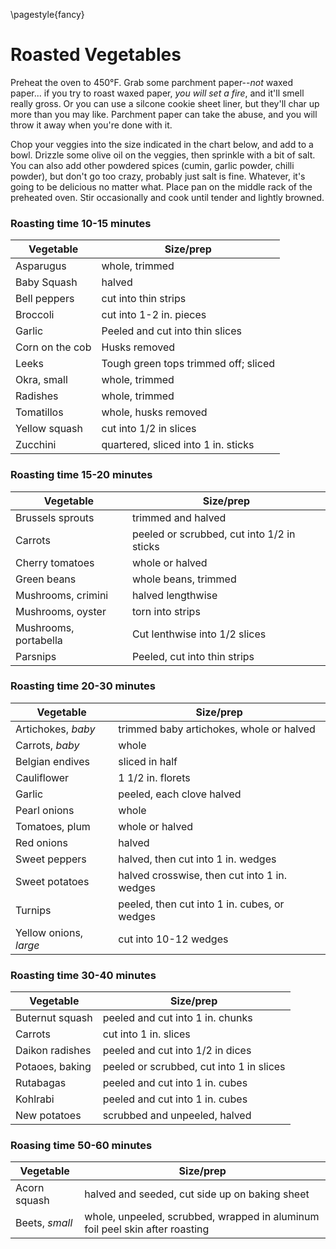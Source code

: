 \pagestyle{fancy}
# Roasted Vegetables

Preheat the oven to 450°F. Grab some parchment paper--*not* waxed paper... if 
you try to roast waxed paper, *you will set a fire*, and it'll smell really 
gross. Or you can use a silcone cookie sheet liner, but they'll char up more 
than you may like. Parchment paper can take the abuse, and you will throw it 
away when you're done with it.

Chop your veggies into the size indicated in the chart below, and add to a bowl.
Drizzle some olive oil on the veggies, then sprinkle with a bit of salt. You can
also add other powdered spices (cumin, garlic powder, chilli powder), but don't
go too crazy, probably just salt is fine. Whatever, it's going to be delicious
no matter what. Place pan on the middle rack of the preheated oven. Stir
occasionally and cook until tender and lightly browned.

### Roasting time 10-15 minutes
| Vegetable       | Size/prep                                                  |
| --------------- | ---------------------------------------------------------- |
| Asparugus       | whole, trimmed                       |
| Baby Squash     | halved                               |
| Bell peppers    | cut into thin strips                 |
| Broccoli        | cut into 1-2 in. pieces              |
| Garlic          | Peeled and cut into thin slices      |
| Corn on the cob | Husks removed                        |
| Leeks           | Tough green tops trimmed off; sliced |
| Okra, small     | whole, trimmed                       |
| Radishes        | whole, trimmed                       |
| Tomatillos      | whole, husks removed                 |
| Yellow squash   | cut into 1/2 in slices               |
| Zucchini        | quartered, sliced into 1 in. sticks  |

### Roasting time 15-20 minutes
| Vegetable             | Size/prep                                                            |
| --------------------- | -------------------------------------------------------------------- |
| Brussels sprouts      | trimmed and halved                                                   |
| Carrots               | peeled or scrubbed, cut into 1/2 in sticks                           |
| Cherry tomatoes       | whole or halved                                                      |
| Green beans           | whole beans, trimmed                                                 |
| Mushrooms, crimini    | halved lengthwise                                                    |
| Mushrooms, oyster     | torn into strips                                                     |
| Mushrooms, portabella | Cut lenthwise into 1/2 slices                                        |
| Parsnips              | Peeled, cut into thin strips                                         |

### Roasting time 20-30 minutes
| Vegetable              | Size/prep                                    |
| ---------------------- | -------------------------------------------- |
| Artichokes, *baby*     | trimmed baby artichokes, whole or halved     |
| Carrots, *baby*        | whole                                        |
| Belgian endives        | sliced in half                               |
| Cauliflower            | 1 1/2 in. florets                            |
| Garlic                 | peeled, each clove halved                    |
| Pearl onions           | whole                                        |
| Tomatoes, plum         | whole or halved                              |
| Red onions             | halved                                       |
| Sweet peppers          | halved, then cut into 1 in. wedges           |
| Sweet potatoes         | halved crosswise, then cut into 1 in. wedges |
| Turnips                | peeled, then cut into 1 in. cubes, or wedges |
| Yellow onions, *large* | cut into 10-12 wedges                        |

### Roasting time 30-40 minutes
| Vegetable       | Size/prep                                                                  |
| --------------- | -------------------------------------------------------------------------- |
| Buternut squash | peeled and cut into 1 in. chunks                                           |
| Carrots         | cut into 1 in. slices                                                      |
| Daikon radishes | peeled and cut into 1/2 in dices                                           |
| Potaoes, baking | peeled or scrubbed, cut into 1 in slices                                   |
| Rutabagas       | peeled and cut into 1 in. cubes                                            |
| Kohlrabi        | peeled and cut into 1 in. cubes                                            |
| New potatoes    | scrubbed and unpeeled, halved                                              |

### Roasing time 50-60 minutes
| Vegetable      | Size/prep                                                                    |
| -------------- | ---------------------------------------------------------------------------- |
| Acorn squash   | halved and seeded, cut side up on baking sheet                               |
| Beets, *small* | whole, unpeeled, scrubbed, wrapped in aluminum foil peel skin after roasting |

